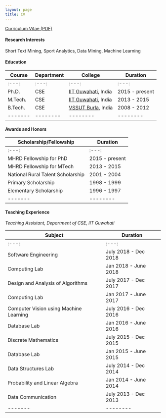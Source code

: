 ```yaml
---
layout: page
title: CV
---
```


[Curriculum Vitae (PDF)](https://swarup-rj.github.io/assets/pdfs/Swarup_cv.pdf)

#### Research Interests

Short Text Mining, Sport Analytics, Data Mining, Machine Learning

#### Education

| Course | Department | College | Duration |
|-------|--------|--------|--------|
|     :---:      |     :---:      |     :---:      |     :---:      |
| Ph.D. | CSE | [IIT Guwahati](https://www.iitg.ac.in), India | 2015 - present | 
| M.Tech. | CSE | [IIT Guwahati](https://www.iitg.ac.in), India |  2013 - 2015 |  
| B.Tech. | CSE | [VSSUT Burla](http://www.vssut.ac.in), India | 2008 - 2012 | 
|-------|--------|--------|--------|

#### Awards and Honors

| Scholarship/Fellowship | Duration |
|-------|--------|
|     :---:      |     :---:      |
|MHRD Fellowship for PhD | 2015 - present | 
|MHRD Fellowship for MTech | 2013 - 2015 |
|National Rural Talent Scholarship| 2001 - 2004 |
|Primary Scholarship| 1998 - 1999 |
|Elementary Scholarship| 1996 - 1997 |
|-------|--------|

#### Teaching Experience

*Teaching Assistant, Department of CSE, IIT Guwahati*

| Subject | Duration |
|-------|--------|
|     :---:      |     :---:      |
| Software Engineering | July 2018 - Dec 2018 | 
| Computing Lab | Jan 2018 - June 2018 | 
| Design and Analysis of Algorithms | July 2017 - Dec 2017 | 
| Computing Lab | Jan 2017 - June 2017 | 
| Computer Vision using Machine Learning | July 2016 - Dec 2016 | 
| Database Lab | Jan 2016 - June 2016 | 
| Discrete Mathematics | July 2015 - Dec 2015 | 
| Database Lab | Jan 2015 - June 2015 | 
| Data Structures Lab | July 2014 - Dec 2014 | 
| Probability and Linear Algebra | Jan 2014 - June 2014 | 
| Data Communication | July 2013 - Dec 2013 | 
|-------|--------|